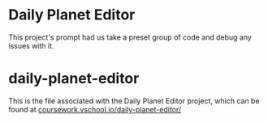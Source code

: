 Daily Planet Editor
====================

This project's prompt had us take a preset group of code and debug any issues with it.


# daily-planet-editor



This is the file associated with the Daily Planet Editor project, which can be found at [coursework.vschool.io/daily-planet-editor/](http://coursework.vschool.io/daily-planet-editor/)
